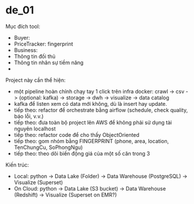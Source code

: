 # de_01

Mục đích tool:
- Buyer: 
-   PriceTracker: fingerprint
- Business:
-   Thông tin đối thủ
-   Thông tin nhân sự tiềm năng
-   

Project này cần thể hiện:
- một pipeline hoàn chỉnh chạy tay 1 click trên infra docker: crawl -> csv -> (optional: kafka) -> storage -> dwh -> visualize -> data catalog
-   kafka để listen xem có data mới không, dù là insert hay update.
- tiếp theo: refactor để orchestrate bằng airflow (schedule, check quality, báo lỗi, v.v.)
- tiếp theo: đưa toàn bộ project lên AWS để không phải sử dụng tài nguyên localhost
- tiếp theo: refactor code để cho thấy ObjectOriented
- tiếp theo: gom nhóm bằng FINGERPRINT (phone, area, location, TenChungCu, SoPhongNgu)
- tiếp theo: theo dõi biến động giá của một số căn trong 3 

Kiến trúc:
- Local:        python -> Data Lake (Folder)      -> Data Warehouse (PostgreSQL)      -> Visualize (Superset)
- On Cloud:     python -> Data Lake (S3 bucket)   -> Data Warehouse (Redshift)        -> Visualize (Superset on EMR?)

